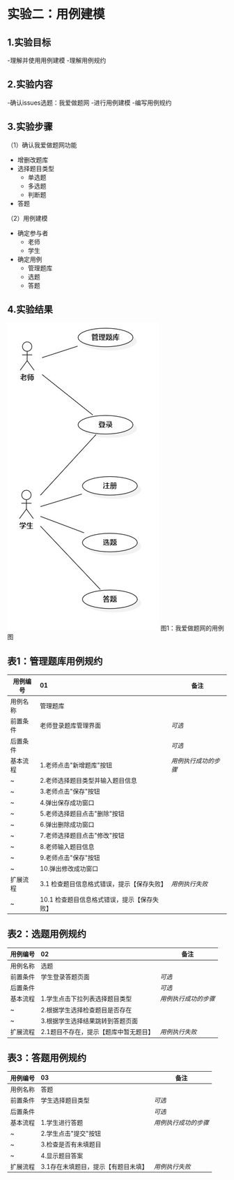# 实验二：用例建模

## 1.实验目标

-理解并使用用例建模
-理解用例规约

## 2.实验内容

-确认issues选题：我爱做题网
-进行用例建模
-编写用例规约

## 3.实验步骤

（1）确认我爱做题网功能
- 增删改题库
- 选择题目类型
    - 单选题
    - 多选题
    - 判断题
- 答题

（2）用例建模
- 确定参与者
    - 老师
    - 学生
- 确定用例
    - 管理题库
    - 选题
    - 答题

## 4.实验结果

![用例图](./Lab2_UseCaseDiagram.jpg)
图1：我爱做题网的用例图

## 表1：管理题库用例规约  

用例编号  | 01 | 备注  
-|:-|-  
用例名称  | 管理题库  |   
前置条件  |   老师登录题库管理界面   | *可选*   
后置条件  |      | *可选*   
基本流程  | 1.老师点击"新增题库"按钮  |*用例执行成功的步骤*    
~| 2.老师选择题目类型并输入题目信息  |  
~| 3.老师点击"保存"按钮  | 
~| 4.弹出保存成功窗口  | 
~| 5.老师选择题目点击"删除"按钮  |
~| 6.弹出删除成功窗口  | 
~| 7.老师选择题目点击"修改"按钮  | 
~| 8.老师输入题目信息  | 
~| 9.老师点击"保存"按钮  | 
~| 10.弹出修改成功窗口  | 
扩展流程  | 3.1 检查题目信息格式错误，提示【保存失败】  |*用例执行失败* 
~| 10.1 检查题目信息格式错误，提示【保存失败】  |

## 表2：选题用例规约  

用例编号  | 02 | 备注  
-|:-|-  
用例名称  | 选题  |   
前置条件  |   学生登录答题页面  | *可选*   
后置条件  |      | *可选*   
基本流程  | 1.学生点击下拉列表选择题目类型  |*用例执行成功的步骤*  
~| 2.根据学生选择检查题目是否存在  |  
~| 3.根据学生选择结果跳转到答题页面  |   
扩展流程  | 2.1题目不存在，提示【题库中暂无题目】   |*用例执行失败*    

## 表3：答题用例规约  

用例编号  | 03 | 备注  
-|:-|-  
用例名称  | 答题  |   
前置条件  |   学生选择题目类型  | *可选*   
后置条件  |      | *可选*   
基本流程  | 1.学生进行答题  |*用例执行成功的步骤*  
~| 2.学生点击"提交"按钮  |  
~| 3.检查是否有未填题目  |   
~| 4.显示题目答案  | 
扩展流程  | 3.1存在未填题目，提示【有题目未填】   |*用例执行失败*    
